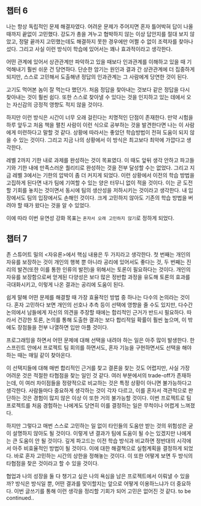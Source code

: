 ## 챕터 6

나는 항상 독립적인 문제 해결자였다. 어려운 문제가 주어지면 혼자 틀어박혀 답이 나올 때까지 끝없이 고민했다. 강도가 총을 겨누고 협박하지 않는 이상 답안지를 절대 보지 않았고, 정말 끝까지 고민했는데도 해결하지 못한 경우에만 어쩔 수 없이 조력자를 찾아나섰다. 그리고 사실 이런 방식이 학습에 있어서는 꽤나 효과적이라고 생각한다.

어떤 관계에 있어서 상관관계만 파악하고 있을 때보다 인과관계를 이해하고 있을 때 기억해내기 훨씬 쉬운 건 당연하다. 단순한 암기는 원인과 결과 간 상관관계에 더 집중하게 되지만, 스스로 고민해서 도출해낸 정답의 인과관계는 그 사람에게 당연한 것이 된다.

고기도 먹어본 놈이 잘 먹는다 했던가. 처음 정답을 찾아내는 것보다 같은 정답을 다시 찾아내는 것이 훨씬 쉽다. 또한 스스로 찾아낼 수 있다는 것을 인지하고 있는 데에서 오는 자신감의 긍정적 영향도 적지 않을 것이다.

하지만 이런 방식은 시간이 너무 오래 걸린다는 치명적인 단점이 존재한다. 만약 시험을 하루 앞두고 처음 책을 펼친 사람이 이런 식으로 공부하는 것을 발견한다면 나는 이 사람에게 미련하다고 말할 것 같다. 상황에 따라서는 좋았던 학습방법이 전혀 도움이 되지 않을 수 있는 것이다. 그리고 지금 나의 상황에서 이 방식은 최고보다 최악에 가깝다고 생각한다.

레벨 2까지 기한 내로 과제를 완성하는 것이 목표였다. 이 때도 앞뒤 생각 안하고 파고들기와 기한 내에 만족스러운 퀄리티로 완성하는 것을 전부 달성할 수는 없었다. 그리고 지금 레벨 3에서는 기한의 압박이 좀 더 커지게 되었다. 이런 상황에서 이전의 학습 방법을 고집하게 된다면 내가 팀에 기여할 수 있는 양은 터무니 없이 적을 것이다. 이는 곧 도전할 기회를 놓치는 것이면서 동시에 팀의 생산성을 저하시키는 것이라고 생각한다. 내 입장에서도 팀의 입장에서도 손해인 것이다. 크게 고민하지 않아도 기존의 학습 방법을 버려야 할 때가 왔다는 것을 알 수 있었다.

이에 따라 이번 유연성 강화 목표는 `혼자서 오래 고민하지 않기`로 정하게 되었다.

## 챕터 7

존 스튜어트 밀의 <자유론>에서 핵심 내용은 두 가지라고 생각한다. 첫 번째는 개인의 자유를 보장하는 것이 개인의 행복 뿐 아니라 공리에 있어서도 좋다는 것, 두 번째는 진리의 발견(또한 이를 통한 인류의 발전)을 위해서는 토론이 필요하다는 것이다. 개인의 자유를 보장함으로써 얻게된 다양성은 보다 많은 정반합 과정을 유도해 토론의 효과를 극대화시키고, 이렇게 나온 결과는 공리에 도움이 된다.

쉽게 말해 어떤 문제를 해결할 때 가장 효율적인 방법 중 하나는 다수의 논의라는 것이다. 혼자 고민하다 보면 개인의 선호나 추측 등이 선택에 영향을 줄 수도 있지만, 다수간 논의에서 남들에게 자신의 의견을 주장할 때에는 합리적인 근거가 반드시 필요하다. 따라서 건강한 토론, 논의를 통해 도출한 결과는 보다 합리적일 확률이 훨씬 높으며, 이 밖에도 장점들을 전부 나열하면 입만 아플 것이다.

프로그래밍을 하면서 어떤 문제에 대해 선택을 내려야 하는 일은 아주 많이 발생한다. 한 스프린트 안에서 프로젝트 팀 회의를 하면서도, 혼자 기능을 구현하면서도 선택을 해야하는 때는 매일 같이 찾아온다.

이 선택지들에 대해 매번 합리적인 근거를 찾고 결론을 찾는 것도 어렵지만, 사실 가장 어려운 것은 적절한 타협점을 찾는 일인 것 같다. 여러 부분에서의 trade-off가 존재하는데, 이 여러 차이점들을 정량적으로 비교하는 것은 특정 상황이 아니면 불가능하다고 생각한다. 사람들마다 중요하게 생각하는 것이 각자 다르고, 이를 혼자서 객관적으로 판단하는 것은 경험이 많지 않은 이상 이 또한 거의 불가능할 것이다. 이번 프로젝트로 팀 프로젝트를 처음 경험하는 나에게도 당연히 이를 결정하는 일은 무척이나 어렵게 느껴졌다.

하지만 그렇다고 매번 스스로 고민하는 일 없이 타인들의 도움만 받는 것의 위험성은 굳이 설명하지 않아도 될 것이다. 이렇게 낸 결과가 팀에 도움이 될 수는 있겠지만 나에게는 큰 도움이 안 될 것이다. 깊게 파고드는 이전 학습 방식과 비교하면 정반대의 시각에서 아주 비효율적인 방법이 될 것이다. 이에 대한 해결책으로 실험계획을 결정하게 되었다. 바로 혼자 고민하는 시간의 상한을 정해놓는 것이다. 이 또한 어떻게 보면 두 방식의 타협점을 찾은 것이라고 할 수 있을 것이다.

협업과 나의 성장을 둘 다 챙기고 싶은 나의 욕심을 남은 프로젝트에서 이뤄낼 수 있을까? 방식은 방식일 뿐, 어떤 결과를 맞이할지는 앞으로 어떻게 이용하느냐가 더 중요하다. 이번 글쓰기를 통해 이런 생각을 정리할 기회가 되어 고민은 없어진 것 같다. to be continued..
